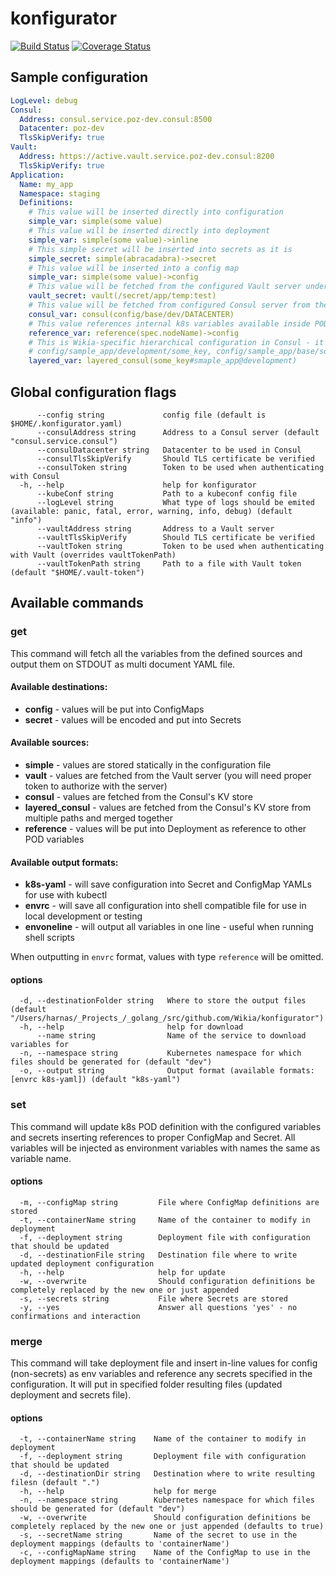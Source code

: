 # konfigurator 
[![Build Status](https://travis-ci.org/Wikia/konfigurator.svg?branch=master)](https://travis-ci.org/Wikia/konfigurator)
[![Coverage Status](https://coveralls.io/repos/github/Wikia/konfigurator/badge.svg?branch=master)](https://coveralls.io/github/Wikia/konfigurator?branch=master)

## Sample configuration

```yaml
LogLevel: debug
Consul:
  Address: consul.service.poz-dev.consul:8500
  Datacenter: poz-dev
  TlsSkipVerify: true
Vault:
  Address: https://active.vault.service.poz-dev.consul:8200
  TlsSkipVerify: true
Application:
  Name: my_app
  Namespace: staging
  Definitions:
    # This value will be inserted directly into configuration
    simple_var: simple(some value)
    # This value will be inserted directly into deployment
    simple_var: simple(some value)->inline
    # This simple secret will be inserted into secrets as it is
    simple_secret: simple(abracadabra)->secret
    # This value will be inserted into a config map
    simple_var: simple(some value)->config
    # This value will be fetched from the configured Vault server under path "/secret/app/temp" under key "test" (secret is also default for vault type)
    vault_secret: vault(/secret/app/temp:test)
    # This value will be fetched from configured Consul server from the KV path "config/base/dev/DATACENTER"
    consul_var: consul(config/base/dev/DATACENTER)
    # This value references internal k8s variables available inside POD
    reference_var: reference(spec.nodeName)->config
    # This is Wikia-specific hierarchical configuration in Consul - it will try to fetch values from three different localtions in Consul (ordered):
    # config/sample_app/development/some_key, config/sample_app/base/some_key. config/base/development/some_key
    layered_var: layered_consul(some_key#smaple_app@development)
```

## Global configuration flags
```
      --config string             config file (default is $HOME/.konfigurator.yaml)
      --consulAddress string      Address to a Consul server (default "consul.service.consul")
      --consulDatacenter string   Datacenter to be used in Consul
      --consulTlsSkipVerify       Should TLS certificate be verified
      --consulToken string        Token to be used when authenticating with Consul
  -h, --help                      help for konfigurator
      --kubeConf string           Path to a kubeconf config file
      --logLevel string           What type of logs should be emited (available: panic, fatal, error, warning, info, debug) (default "info")
      --vaultAddress string       Address to a Vault server
      --vaultTlsSkipVerify        Should TLS certificate be verified
      --vaultToken string         Token to be used when authenticating with Vault (overrides vaultTokenPath)
      --vaultTokenPath string     Path to a file with Vault token (default "$HOME/.vault-token")
```

## Available commands

### get
This command will fetch all the variables from the defined sources and output them on STDOUT as multi document YAML file.
 
#### Available destinations:
* **config** - values will be put into ConfigMaps
* **secret** - values will be encoded and put into Secrets

#### Available sources:
* **simple** - values are stored statically in the configuration file
* **vault** - values are fetched from the Vault server (you will need proper token to authorize with the server)
* **consul** - values are fetched from the Consul's KV store
* **layered_consul** - values are fetched from the Consul's KV store from multiple paths and merged together
* **reference** - values will be put into Deployment as reference to other POD variables

#### Available output formats:
* **k8s-yaml** - will save configuration into Secret and ConfigMap YAMLs for use with kubectl
* **envrc** - will save all configuration into shell compatible file for use in local development or testing
* **envoneline** - will output all variables in one line - useful when running shell scripts

When outputting in `envrc` format, values with type `reference` will be omitted.

#### options
```
  -d, --destinationFolder string   Where to store the output files (default "/Users/harnas/_Projects_/_golang_/src/github.com/Wikia/konfigurator")
  -h, --help                       help for download
      --name string                Name of the service to download variables for
  -n, --namespace string           Kubernetes namespace for which files should be generated for (default "dev")
  -o, --output string              Output format (available formats: [envrc k8s-yaml]) (default "k8s-yaml")
```

### set
This command will update k8s POD definition with the configured variables and secrets inserting references to proper ConfigMap and Secret.
All variables will be injected as environment variables with names the same as variable name.

#### options

```
  -m, --configMap string         File where ConfigMap definitions are stored
  -t, --containerName string     Name of the container to modify in deployment
  -f, --deployment string        Deployment file with configuration that should be updated
  -d, --destinationFile string   Destination file where to write updated deployment configuration
  -h, --help                     help for update
  -w, --overwrite                Should configuration definitions be completely replaced by the new one or just appended
  -s, --secrets string           File where Secrets are stored
  -y, --yes                      Answer all questions 'yes' - no confirmations and interaction
```

### merge
This command will take deployment file and insert in-line values for config (non-secrets) as env variables and reference
any secrets specified in the configuration. It will put in specified folder resulting files (updated deployment and secrets file).

#### options

```
  -t, --containerName string    Name of the container to modify in deployment
  -f, --deployment string       Deployment file with configuration that should be updated
  -d, --destinationDir string   Destination where to write resulting filesn (default ".")
  -h, --help                    help for merge
  -n, --namespace string        Kubernetes namespace for which files should be generated for (default "dev")
  -w, --overwrite               Should configuration definitions be completely replaced by the new one or just appended (defaults to true)
  -s, --secretName string       Name of the secret to use in the deployment mappings (defaults to 'containerName')
  -c, --configMapName string    Name of the ConfigMap to use in the deployment mappings (defaults to 'containerName')
```
